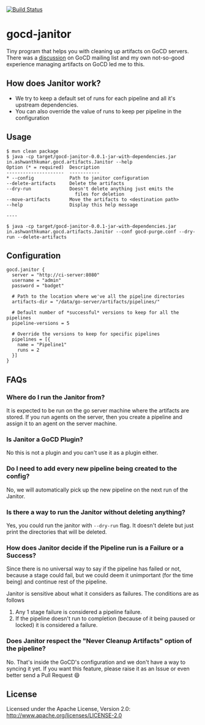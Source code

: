 [![Build Status](https://snap-ci.com/ashwanthkumar/gocd-janitor/branch/master/build_image)](https://snap-ci.com/ashwanthkumar/gocd-janitor/branch/master)

# gocd-janitor
Tiny program that helps you with cleaning up artifacts on GoCD servers. There was a [discussion](https://groups.google.com/forum/#!topic/go-cd/HfOY_74OKhI/discussion) on GoCD mailing list and my own not-so-good experience managing artifacts on GoCD led me to this.

## How does Janitor work?
- We try to keep a default set of runs for each pipeline and all it's upstream dependencies.
- You can also override the value of runs to keep per pipeline in the configuration

## Usage
```
$ mvn clean package
$ java -cp target/gocd-janitor-0.0.1-jar-with-dependencies.jar in.ashwanthkumar.gocd.artifacts.Janitor --help
Option (* = required)  Description                           
---------------------  -----------                           
* --config             Path to janitor configuration         
--delete-artifacts     Delete the artifacts                  
--dry-run              Doesn't delete anything just emits the
                         files for deletion                  
--move-artifacts       Move the artifacts to <destination path>
--help                 Display this help message             

----

$ java -cp target/gocd-janitor-0.0.1-jar-with-dependencies.jar in.ashwanthkumar.gocd.artifacts.Janitor --conf gocd-purge.conf --dry-run --delete-artifacts
```

## Configuration
```hocon
gocd.janitor {
  server = "http://ci-server:8080"
  username = "admin"
  password = "badget"
  
  # Path to the location where we've all the pipeline directories
  artifacts-dir = "/data/go-server/artifacts/pipelines/"

  # Default number of *successful* versions to keep for all the pipelines
  pipeline-versions = 5

  # Override the versions to keep for specific pipelines
  pipelines = [{
    name = "Pipeline1"
    runs = 2
  }]
}
```

## FAQs
### Where do I run the Janitor from?
It is expected to be run on the go server machine where the artifacts are stored. If you run agents on the server, then you create a pipeline and assign it to an agent on the server machine.

### Is Janitor a GoCD Plugin? 
No this is not a plugin and you can't use it as a plugin either.

### Do I need to add every new pipeline being created to the config? 
No, we will automatically pick up the new pipeline on the next run of the Janitor.

### Is there a way to run the Janitor without deleting anything? 
Yes, you could run the janitor with `--dry-run` flag. It doesn't delete but just print the directories that will be deleted.

### How does Janitor decide if the Pipeline run is a Failure or a Success?
Since there is no universal way to say if the pipeline has failed or not, because a stage could fail, but we could deem it unimportant (for the time being) and continue rest of the pipeline.

Janitor is sensitive about what it considers as failures. The conditions are as follows

1. Any 1 stage failure is considered a pipeline failure.
2. If the pipeline doesn't run to completion (because of it being paused or locked) it is considered a failure.

### Does Janitor respect the "Never Cleanup Artifacts" option of the pipeline? 
No. That's inside the GoCD's configuration and we don't have a way to syncing it yet. If you want this feature, please raise it as an Issue or even better send a Pull Request :smile:

## License
Licensed under the Apache License, Version 2.0: http://www.apache.org/licenses/LICENSE-2.0
